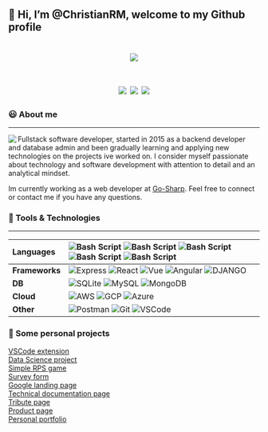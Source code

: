 👋 Hi, I’m @ChristianRM, welcome to my Github profile
---
<h1 align=center><img src="https://readme-typing-svg.herokuapp.com?color=%232E11FF&center=true&vCenter=true&width=600&lines=Fullstack+web+developer+%F0%9F%92%BB;Passionate+learner+%F0%9F%93%9A"></h1>

<!--
<h1 align=center><img src="https://readme-typing-svg.herokuapp.com?color=%2300D5E1&center=true&vCenter=true&multiline=true&height=100&lines=You+miss+100%25+of+the+shots;you+don%E2%80%99t+take+%E2%80%93+Wayne+Gretzky;%E2%80%93+Michael+Scott"></h1>
-->
<h1 align=center>
<a href="https://www.linkedin.com/in/christian-rincon-47638120b/" ><img src="https://img.shields.io/badge/LinkedIn-0077B5?style=for-the-badge&logo=linkedin&logoColor=white"></a>
<a href="mailto:christian.r.m.job@gmail.com" ><img src="https://img.shields.io/badge/Gmail-D14836?style=for-the-badge&logo=gmail&logoColor=white"></a>
<a href="https://stackoverflow.com/users/story/15966961" ><img src="https://img.shields.io/badge/Stack_Overflow-FE7A16?style=for-the-badge&logo=stack-overflow&logoColor=white"></a>
</h1>


### :smiley: About me
---

<img src='https://c.tenor.com/-p-p8MvwM3AAAAAM/dog-funny.gif' align='left'>

Fullstack software developer, started in 2015 as a backend developer and database admin 
and been gradually learning and applying new technologies on the projects ive worked on.
I consider myself passionate about technology and software development with attention to detail and an analytical mindset.

Im currently working as a web developer at <a href="https://www.go-sharp.ai/">Go-Sharp</a>. Feel free to connect or contact me if you have any questions.

### 🔧 Tools & Technologies

---
**Languages** | ![Bash Script](https://img.shields.io/badge/JavaScript-323330?style=for-the-badge&logo=javascript&logoColor=F7DF1E) ![Bash Script](https://img.shields.io/badge/TypeScript-007ACC?style=for-the-badge&logo=typescript&logoColor=white) ![Bash Script](https://img.shields.io/badge/Python-FFD43B?style=for-the-badge&logo=python&logoColor=darkgreen) ![Bash Script](https://img.shields.io/badge/HTML5-E34F26?style=for-the-badge&logo=html5&logoColor=white) ![Bash Script](https://img.shields.io/badge/CSS3-1572B6?style=for-the-badge&logo=css3&logoColor=white)
:--- | :---
**Frameworks** | ![Express](https://img.shields.io/badge/Express.js-000000?style=for-the-badge&logo=express&logoColor=white) ![React](https://img.shields.io/badge/React-20232A?style=for-the-badge&logo=react&logoColor=61DAFB) ![Vue](https://img.shields.io/badge/Vue.js-35495E?style=for-the-badge&logo=vuedotjs&logoColor=4FC08D) ![Angular](https://img.shields.io/badge/Angular-DD0031?style=for-the-badge&logo=angular&logoColor=white) ![DJANGO](https://img.shields.io/badge/Django-092E20?style=for-the-badge&logo=django&logoColor=green)
**DB** | ![SQLite](https://img.shields.io/badge/SQL-07405E?style=for-the-badge&logo=sqlite&logoColor=white) ![MySQL](https://img.shields.io/badge/MySQL-005C84?style=for-the-badge&logo=mysql&logoColor=white) ![MongoDB](https://img.shields.io/badge/MongoDB-4EA94B?style=for-the-badge&logo=mongodb&logoColor=white)
**Cloud** | ![AWS](https://img.shields.io/badge/Amazon_AWS-FF9900?style=for-the-badge&logo=amazonaws&logoColor=white) ![GCP](https://img.shields.io/badge/Google_Cloud-4285F4?style=for-the-badge&logo=google-cloud&logoColor=white) ![Azure](https://img.shields.io/badge/microsoft%20azure-0089D6?style=for-the-badge&logo=microsoft-azure&logoColor=white)
**Other** | ![Postman](https://img.shields.io/badge/Postman-FF6C37?style=for-the-badge&logo=Postman&logoColor=white) ![Git](https://img.shields.io/badge/Git-F05032?style=for-the-badge&logo=git&logoColor=white) ![VSCode](https://img.shields.io/badge/Visual_Studio_Code-0078D4?style=for-the-badge&logo=visual%20studio%20code&logoColor=white) 


### :rocket: Some personal projects
<a href="https://marketplace.visualstudio.com/items?itemName=ChristianRM.express-skeleton"> VSCode extension</a>
<br/><a href="https://medium.com/@chris.ricardo.r.m/ibm-capstone-project-accident-severity-report-644224af9820">Data Science project</a>
<br/><a href="https://christianrm.github.io/rps-game/">Simple RPS game</a>
<br/><a href="https://christianrm.github.io/fcc-survey-form/">Survey form</a>
<br/><a href="https://christianrm.github.io/op-google-clone/">Google landing page</a>
<br/><a href="https://christianrm.github.io/fcc-documentation-page/">Technical documentation page</a>
<br/><a href="https://christianrm.github.io/tribute-page/">Tribute page</a>
<br/><a href="https://christianrm.github.io/fcc-product-page/">Product page</a>
<br/><a href="https://christianrm.github.io/fcc-personal-portfolio-page/">Personal portfolio</a>


<!--
- 👀 I’m interested in ...
- 🌱 I’m currently learning ...
- 💞️ I’m looking to collaborate on ...
- 📫 How to reach me ...

ChristianRM/ChristianRM is a ✨ special ✨ repository because its `README.md` (this file) appears on your GitHub profile.
You can click the Preview link to take a look at your changes.
--->
